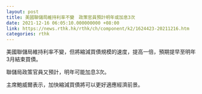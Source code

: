 ```yaml
---
layout: post
title: 美國聯儲局維持利率不變　政策官員預計明年或加息3次
date: 2021-12-16 06:05:10.000000000 +08:00
link: https://news.rthk.hk/rthk/ch/component/k2/1624423-20211216.htm
categories: rthk
---
```


美國聯儲局維持利率不變，但將縮減買債規模的速度，提高一倍，預期提早至明年3月結束買債。

聯儲局政策官員又預計，明年可能加息3次。

主席鮑威爾表示，加快縮減買債將可以更好適應經濟前景。
